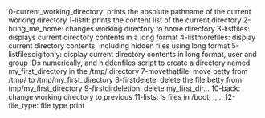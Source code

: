 0-current_working_directory: prints the absolute pathname of the current working directory
1-listit: prints the content list of the current directory
2-bring_me_home: changes working directory to home directory
3-listfiles: displays current directory contents in a long format
4-listmorefiles: display current directory contents, including hidden files using long format
5-listfilesdigitonly: display current directory contents in long format, user and group IDs numerically, and hiddenfiles
script to create a directory named my_first_directory in the /tmp/ directory
7-movethatfile: move betty from /tmp/ to /tmp/my_first_directory
8-firstdelete: delete the file betty from tmp/my_first_directory
9-firstdirdeletion: delete my_first_dir...
10-back: change working directory to previous
11-lists: ls files in /boot, ., ..
12-file_type: file type print
